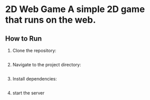 # 2D Web Game A simple 2D game that runs on the web. 
## How to Run 

1. Clone the repository: 

    ```sh git clone https://github.com/saurabhgithub11/game-.git 
    
2. Navigate to the project directory: 
    ```sh cd game- 
    
3. Install dependencies: 

    ```sh npm install 

4. start the server 

    ```sh node server.js
